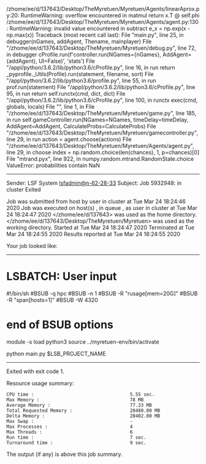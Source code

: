 /zhome/ee/d/137643/Desktop/TheMyretuen/Myretuen/Agents/linearAprox.py:20: RuntimeWarning: overflow encountered in matmul
  return x.T @ self.phi
/zhome/ee/d/137643/Desktop/TheMyretuen/Myretuen/Agents/agent.py:130: RuntimeWarning: invalid value encountered in subtract
  e_x = np.exp(x - np.max(x))
Traceback (most recent call last):
  File "main.py", line 25, in <module>
    debugger(nGames, addAgent, Thename, mainplayer)
  File "/zhome/ee/d/137643/Desktop/TheMyretuen/Myretuen/debug.py", line 72, in debugger
    cProfile.run(f'controller.run(NGames={nGames}, AddAgent={addAgent}, UI=False)', 'stats')
  File "/appl/python/3.6.2/lib/python3.6/cProfile.py", line 16, in run
    return _pyprofile._Utils(Profile).run(statement, filename, sort)
  File "/appl/python/3.6.2/lib/python3.6/profile.py", line 55, in run
    prof.run(statement)
  File "/appl/python/3.6.2/lib/python3.6/cProfile.py", line 95, in run
    return self.runctx(cmd, dict, dict)
  File "/appl/python/3.6.2/lib/python3.6/cProfile.py", line 100, in runctx
    exec(cmd, globals, locals)
  File "<string>", line 1, in <module>
  File "/zhome/ee/d/137643/Desktop/TheMyretuen/Myretuen/game.py", line 185, in run
    self.gameController.run(NGames=NGames, timeDelay=timeDelay, AddAgent=AddAgent, CalculateProbs=CalculateProbs)
  File "/zhome/ee/d/137643/Desktop/TheMyretuen/Myretuen/gamecontroller.py", line 29, in run
    action = agent.choose(actions)
  File "/zhome/ee/d/137643/Desktop/TheMyretuen/Myretuen/Agents/agent.py", line 29, in choose
    index = np.random.choice(len(chances), 1, p=chances)[0]
  File "mtrand.pyx", line 922, in numpy.random.mtrand.RandomState.choice
ValueError: probabilities contain NaN

------------------------------------------------------------
Sender: LSF System <lsfadmin@n-62-28-33>
Subject: Job 5932948: <LinearAprox0Test-14> in cluster <dcc> Exited

Job <LinearAprox0Test-14> was submitted from host <n-62-30-5> by user <s183905> in cluster <dcc> at Tue Mar 24 18:24:46 2020
Job was executed on host(s) <n-62-28-33>, in queue <hpc>, as user <s183905> in cluster <dcc> at Tue Mar 24 18:24:47 2020
</zhome/ee/d/137643> was used as the home directory.
</zhome/ee/d/137643/Desktop/TheMyretuen/Myretuen> was used as the working directory.
Started at Tue Mar 24 18:24:47 2020
Terminated at Tue Mar 24 18:24:55 2020
Results reported at Tue Mar 24 18:24:55 2020

Your job looked like:

------------------------------------------------------------
# LSBATCH: User input
#!/bin/sh
#BSUB -q hpc
#BSUB -n 1
#BSUB -R "rusage[mem=20G]"
#BSUB -R "span[hosts=1]"
#BSUB -W 4320
# end of BSUB options

module -s load python3
source ../myretuen-env/bin/activate

python main.py $LSB_PROJECT_NAME


------------------------------------------------------------

Exited with exit code 1.

Resource usage summary:

    CPU time :                                   5.55 sec.
    Max Memory :                                 78 MB
    Average Memory :                             77.33 MB
    Total Requested Memory :                     20480.00 MB
    Delta Memory :                               20402.00 MB
    Max Swap :                                   -
    Max Processes :                              4
    Max Threads :                                6
    Run time :                                   7 sec.
    Turnaround time :                            9 sec.

The output (if any) is above this job summary.

